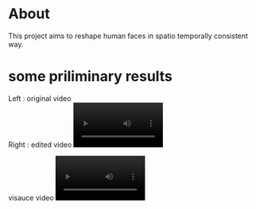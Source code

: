 # About  
This project aims to reshape human faces in spatio temporally consistent way.

# some priliminary results
Left : original video  
Right : edited video
<video src='https://github.com/AshokBatakala/DragVideo/assets/111169763/afec5fd6-fc09-4bec-a0c5-402328c0c5e4' width=180/>


visauce video
<video src="https://github.com/AshokBatakala/DragVideo/assets/111169763/95f22684-01a4-417d-bd33-295502136adc" width=180/>
